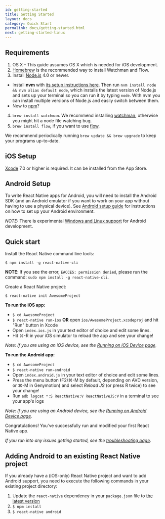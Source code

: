 ```yaml
---
id: getting-started
title: Getting Started
layout: docs
category: Quick Start
permalink: docs/getting-started.html
next: getting-started-linux
---
```


## Requirements

1. OS X - This guide assumes OS X which is needed for iOS development.
2. [Homebrew](http://brew.sh/) is the recommended way to install Watchman and Flow.
3. Install [Node.js](https://nodejs.org/) 4.0 or newer.
  - Install **nvm** with [its setup instructions here](https://github.com/creationix/nvm#installation). Then run `nvm install node && nvm alias default node`, which installs the latest version of Node.js and sets up your terminal so you can run it by typing `node`. With nvm you can install multiple versions of Node.js and easily switch between them.
  - New to [npm](https://docs.npmjs.com/)?
4. `brew install watchman`. We recommend installing [watchman](https://facebook.github.io/watchman/docs/install.html), otherwise you might hit a node file watching bug.
5. `brew install flow`, if you want to use [flow](http://www.flowtype.org).

We recommend periodically running `brew update && brew upgrade` to keep your programs up-to-date.

## iOS Setup

[Xcode](https://developer.apple.com/xcode/downloads/) 7.0 or higher is required. It can be installed from the App Store.

## Android Setup

To write React Native apps for Android, you will need to install the Android SDK (and an Android emulator if you want to work on your app without having to use a physical device). See [Android setup guide](docs/android-setup.html) for instructions on how to set up your Android environment.

_NOTE:_ There is experimental [Windows and Linux support](docs/linux-windows-support.html) for Android development.

## Quick start

Install the React Native command line tools:

    $ npm install -g react-native-cli

__NOTE__: If you see the error, `EACCES: permission denied`, please run the command: `sudo npm install -g react-native-cli`.

Create a React Native project:

    $ react-native init AwesomeProject


**To run the iOS app:**

- `$ cd AwesomeProject`
- `$ react-native run-ios` **OR** open `ios/AwesomeProject.xcodeproj` and hit "Run" button in Xcode
- Open `index.ios.js` in your text editor of choice and edit some lines.
- Hit ⌘-R in your iOS simulator to reload the app and see your change!

_Note: If you are using an iOS device, see the [Running on iOS Device page](docs/running-on-device-ios.html#content)._

**To run the Android app:**

- `$ cd AwesomeProject`
- `$ react-native run-android`
- Open `index.android.js` in your text editor of choice and edit some lines.
- Press the menu button (F2/⌘-M by default, depending on AVD version, or ⌘-M in Genymotion) and select *Reload JS*  (or press R twice) to see your change!
- Run `adb logcat *:S ReactNative:V ReactNativeJS:V` in a terminal to see your app's logs

_Note: If you are using an Android device, see the [Running on Android Device page](docs/running-on-device-android.html#content)._

Congratulations! You've successfully run and modified your first React Native app.

_If you run into any issues getting started, see the [troubleshooting page](docs/troubleshooting.html#content)._

## Adding Android to an existing React Native project

If you already have a (iOS-only) React Native project and want to add Android support, you need to execute the following commands in your existing project directory:

1. Update the `react-native` dependency in your `package.json` file to [the latest version](https://www.npmjs.com/package/react-native)
2. `$ npm install`
3. `$ react-native android`
